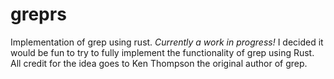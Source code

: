 # greprs
Implementation of grep using rust. *Currently a work in progress!* I decided it would be fun to try to fully implement the functionality of grep using Rust. All credit for the idea goes to Ken Thompson the original author of grep.
